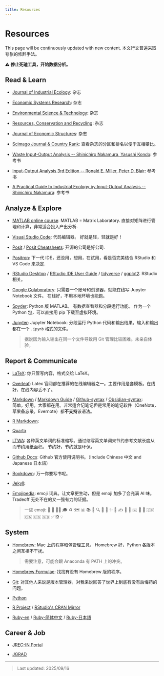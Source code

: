 ```yaml
---
title: Resources
---
```


# Resources  
This page will be continuously updated with new content. 本文行文普遍采取夸张的修辞手法。

**⚠️ 停止死磕工具，开始数据分析。**


## Read & Learn
- [Journal of Industrial Ecology](https://onlinelibrary.wiley.com/journal/15309290): 杂志

- [Economic Systems Research](https://www.tandfonline.com/journals/cesr20): 杂志

- [Environmental Science & Technology](https://pubs.acs.org/journal/esthag): 杂志

- [Resources, Conservation and Recycling](https://www.sciencedirect.com/journal/resources-conservation-and-recycling): 杂志

- [Journal of Economic Structures](https://journalofeconomicstructures.springeropen.com/): 杂志

- [Scimago Journal & Country Rank](https://www.scimagojr.com/): 
  查看杂志的分区和排名以便于互相攀比。

- [Waste Input-Output Analysis -- Shinichiro Nakamura, Yasushi Kondo](https://link.springer.com/book/10.1007/978-1-4020-9902-1): 
  参考书

- [Input-Output Analysis 3rd Edition -- Ronald E. Miller, Peter D. Blair](https://www.cambridge.org/us/universitypress/subjects/economics/econometrics-statistics-and-mathematical-economics/input-output-analysis-foundations-and-extensions-3rd-edition?format=PB): 参考书
  
- [A Practical Guide to Industrial Ecology by Input-Output Analysis -- Shinichiro Nakamura](https://link.springer.com/book/10.1007/978-3-031-43684-0): 参考书


## Analyze & Explore
- [MATLAB online course](https://matlabacademy.mathworks.com/jp/?page=1&sort=featured&s_tid=nav_learn_mlac): 
  MATLAB = Matrix Laboratory. 直接对矩阵进行管理和计算，非常适合投入产出分析.

- [Visual Studio Code](https://code.visualstudio.com/): 
  代码编辑器。
  好就是轻，轻就是好！

- [Posit](https://posit.co/) / [Posit Cheatsheets](https://rstudio.github.io/cheatsheets/): 
  开源的公司是好公司.
  
- [Positron](https://positron.posit.co/): 
  下一代 IDE，还没用，想用，在试用，看是否完美结合 RStudio 和 VS Code 来决定.
  
- [RStudio Desktop](https://posit.co/download/rstudio-desktop/) / [RStudio IDE User Guide](https://docs.posit.co/ide/user/) / [tidyverse](https://www.tidyverse.org/) / [ggplot2](https://ggplot2.tidyverse.org/):
  RStudio 相关。

- [Google Colaboratory](https://colab.google): 
  只需要一个账号和浏览器，就能在线写 Jupyter Notebook 文件。
  在线好，不用本地环境也能跑。

- [Spyder](https://www.spyder-ide.org/): Python 版 MATLAB。
  有数据查看器和分段运行功能。
  作为一个 Python 包，可以直接用 pip 下载至虚拟环境。
  
- [Jupyter](https://jupyter.org/): 
  Jupyter Notebook: 分段运行 Python 代码和输出结果。输入和输出都在一个 `.ipynb` 格式的文件。
  > 据说因为输入输出在同一个文件导致用 Git 管理比较困难。未亲自体验。


## Report & Communicate
- [LaTeX](https://www.latex-project.org/): 
  你只管写内容，格式交给 LaTeX。
  
- [Overleaf](https://www.overleaf.com/): 
  Latex 官网都在推荐的在线编辑器之一。主要作用是套模板。在线好，在线内容丢不了。

- [Markdown](https://daringfireball.net/projects/markdown/) / [Markdown Guide](https://www.markdownguide.org/) / [Github-syntax](https://docs.github.com/en/get-started/writing-on-github/getting-started-with-writing-and-formatting-on-github/basic-writing-and-formatting-syntax) / [Obsidian-syntax](https://help.obsidian.md/syntax):  
  简单，好用，大家都在用。非常适合记笔记但是常用的笔记软件（OneNote，苹果备忘录，Evernote）都**不支持**该语法。

- [R Markdown](https://rmarkdown.rstudio.com/): 

- [Quarto](https://quarto.org/) 

- [LTWA](https://www.issn.org/services/online-services/access-to-the-ltwa/): 
  各种英文单词的标准缩写。通过缩写英文单词来节约参考文献长度从而节约用纸面积。
  节约好，节约就是环保。

- [Github Docs](https://docs.github.com/en): 
  Github 官方使用说明书。（Include Chinese 中文 and Japanese 日本語） 

- [Bookdown](https://bookdown.org/): 
  万一你要写书呢。

- [Jekyll](https://jekyllrb.com/): 
  

- [Emojipedia](https://emojipedia.org/): 
  emoji 词典。让文章更生动，但是 emoji 加多了会充满 AI 味。Tradeoff 无处不在的又一强有力的证据。  
  > 一些 emoji: 👋 🚀 👨‍🎓  🎓  ♻️ 🗺️ 📊 📚 📃 🔍 🔗
  > 🎤 ✨ 📝 ✍️ 📖 📁
  > ✉️ 📧 🌟
  > 🇯🇵 🇨🇳 🇺🇸 🇬🇧 
  > ✅ ❎ 💡


## System
- [Homebrew](https://brew.sh/): 
  Mac 上的程序和包管理工具。
  Homebrew 好，Python 各版本之间互相不干扰。   
  > 需要注意，可能会跟 Anaconda 有 PATH 上的冲突。

- [Homebrew Formulae](https://formulae.brew.sh/formula/): 
  找找有没有 Homebrew 版的程序。

- [Git](https://git-scm.com/): 
  对其他人来说是版本管理器，对我来说回答了世界上到底有没有后悔药的问题。

- [Python](https://www.python.org/)

- [R Project](https://www.r-project.org/) / [RStudio's CRAN Mirror](https://cran.rstudio.com/)

- [Ruby-en](https://www.ruby-lang.org/en/) / [Ruby-简体中文](https://www.ruby-lang.org/zh_cn/) / [Ruby-日本語](https://www.ruby-lang.org/ja/)



## Career & Job
- [JREC-IN Portal](https://jrecin.jst.go.jp/seek/SeekTop)

- [JGRAD](https://jgrad.nistep.go.jp/)


---

> Last updated: 2025/09/16